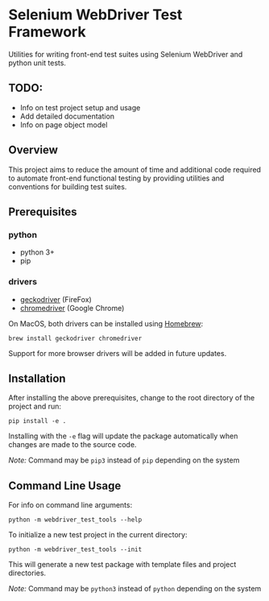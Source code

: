 # Selenium WebDriver Test Framework

Utilities for writing front-end test suites using Selenium WebDriver and python unit tests.

## TODO:

* Info on test project setup and usage
* Add detailed documentation
* Info on page object model

## Overview

This project aims to reduce the amount of time and additional code required to automate front-end functional testing by providing utilities and conventions for building test suites.

## Prerequisites

### python

* python 3+
* pip

### drivers

* [geckodriver](https://github.com/mozilla/geckodriver/releases) (FireFox)
* [chromedriver](https://sites.google.com/a/chromium.org/chromedriver/downloads) (Google Chrome)

On MacOS, both drivers can be installed using [Homebrew](https://brew.sh/):

```
brew install geckodriver chromedriver
```

Support for more browser drivers will be added in future updates.

## Installation

After installing the above prerequisites, change to the root directory of the project and run:

```
pip install -e .
```

Installing with the `-e` flag will update the package automatically when changes are made to the source code.

*Note:* Command may be `pip3` instead of `pip` depending on the system

## Command Line Usage

For info on command line arguments:

```
python -m webdriver_test_tools --help
```

To initialize a new test project in the current directory:

```
python -m webdriver_test_tools --init
```

This will generate a new test package with template files and project directories.


*Note:* Command may be `python3` instead of `python` depending on the system





